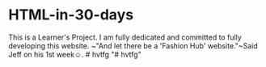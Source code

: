 # HTML-in-30-days
This is a Learner's Project. I am fully dedicated and committed to fully developing this website.
~"And let there be a 'Fashion Hub' website."~Said Jeff on his 1st week☺.
#   h v t f g  
 "# hvtfg" 
